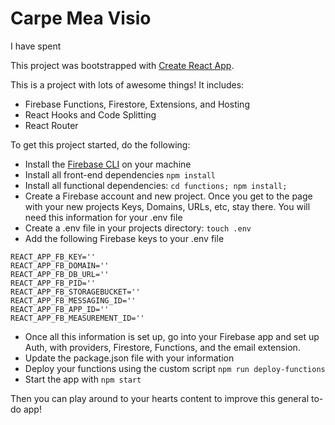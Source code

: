 # Carpe Mea Visio

I have spent 

This project was bootstrapped with [Create React App](https://github.com/facebook/create-react-app).

This is a project with lots of awesome things! It includes:
- Firebase Functions, Firestore, Extensions, and Hosting
- React Hooks and Code Splitting
- React Router

To get this project started, do the following:
- Install the [Firebase CLI](https://firebase.google.com/docs/cli) on your machine
- Install all front-end dependencies `npm install`
- Install all functional dependencies: `cd functions; npm install;`
- Create a Firebase account and new project. Once you get to the page with your new projects Keys, Domains, URLs, etc, stay there. You will need this information for your .env file
- Create a .env file in your projects directory: `touch .env`
- Add the following Firebase keys to your .env file
```
REACT_APP_FB_KEY=''
REACT_APP_FB_DOMAIN=''
REACT_APP_FB_DB_URL=''
REACT_APP_FB_PID=''
REACT_APP_FB_STORAGEBUCKET=''
REACT_APP_FB_MESSAGING_ID=''
REACT_APP_FB_APP_ID=''
REACT_APP_FB_MEASUREMENT_ID=''
```  
- Once all this information is set up, go into your Firebase app and set up Auth, with providers, Firestore, Functions, and the email extension.
- Update the package.json file with your information
- Deploy your functions using the custom script `npm run deploy-functions`
- Start the app with `npm start`

Then you can play around to your hearts content to improve this general to-do app!